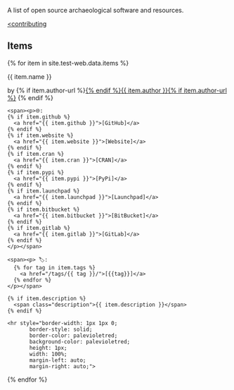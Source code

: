 <link rel="stylesheet" href="index.css" />

A list of open source archaeological software and resources.

<a href="/contributing/"><contributing</a>

## Items

{% for item in site.test-web.data.items %}
  <article>
    <p>{{ item.name }}</p>
    <p>by {% if item.author-url %}<a href="{{ item.author-url }}">{% endif %}{{ item.author }}{% if item.author-url %}</a> {% endif %}</p>

    <span><p>🌐: 
    {% if item.github %}
      <a href="{{ item.github }}">[GitHub]</a> 
    {% endif %}
    {% if item.website %}
      <a href="{{ item.website }}">[Website]</a> 
    {% endif %}
    {% if item.cran %}
      <a href="{{ item.cran }}">[CRAN]</a> 
    {% endif %}
    {% if item.pypi %}
      <a href="{{ item.pypi }}">[PyPi]</a> 
    {% endif %}
    {% if item.launchpad %}
      <a href="{{ item.launchpad }}">[Launchpad]</a> 
    {% endif %}
    {% if item.bitbucket %}
      <a href="{{ item.bitbucket }}">[BitBucket]</a> 
    {% endif %}
    {% if item.gitlab %}
      <a href="{{ item.gitlab }}">[GitLab]</a> 
    {% endif %}
    </p></span>

    <span><p> 🏷: 
      {% for tag in item.tags %}
        <a href="/tags/{{ tag }}/">[{{tag}}]</a> 
      {% endfor %}
    </p></span>

    {% if item.description %}
      <span class="description">{{ item.description }}</span>
    {% endif %}

    <hr style="border-width: 1px 1px 0;
           border-style: solid;
           border-color: palevioletred;
           background-color: palevioletred;
           height: 1px;
           width: 100%;
           margin-left: auto;
           margin-right: auto;">

  </article>
{% endfor %}
